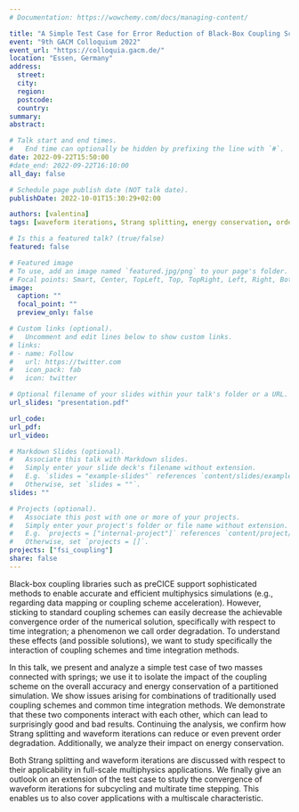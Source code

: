 ```yaml
---
# Documentation: https://wowchemy.com/docs/managing-content/

title: "A Simple Test Case for Error Reduction of Black-Box Coupling Schemes"
event: "9th GACM Colloquium 2022"
event_url: "https://colloquia.gacm.de/"
location: "Essen, Germany"
address:
  street:
  city:
  region:
  postcode:
  country:
summary:
abstract:

# Talk start and end times.
#   End time can optionally be hidden by prefixing the line with `#`.
date: 2022-09-22T15:50:00
#date_end: 2022-09-22T16:10:00
all_day: false

# Schedule page publish date (NOT talk date).
publishDate: 2022-10-01T15:30:29+02:00

authors: [valentina]
tags: [waveform iterations, Strang splitting, energy conservation, order degradation]

# Is this a featured talk? (true/false)
featured: false

# Featured image
# To use, add an image named `featured.jpg/png` to your page's folder. 
# Focal points: Smart, Center, TopLeft, Top, TopRight, Left, Right, BottomLeft, Bottom, BottomRight.
image:
  caption: ""
  focal_point: ""
  preview_only: false

# Custom links (optional).
#   Uncomment and edit lines below to show custom links.
# links:
# - name: Follow
#   url: https://twitter.com
#   icon_pack: fab
#   icon: twitter

# Optional filename of your slides within your talk's folder or a URL.
url_slides: "presentation.pdf"

url_code:
url_pdf:
url_video:

# Markdown Slides (optional).
#   Associate this talk with Markdown slides.
#   Simply enter your slide deck's filename without extension.
#   E.g. `slides = "example-slides"` references `content/slides/example-slides.md`.
#   Otherwise, set `slides = ""`.
slides: ""

# Projects (optional).
#   Associate this post with one or more of your projects.
#   Simply enter your project's folder or file name without extension.
#   E.g. `projects = ["internal-project"]` references `content/project/deep-learning/index.md`.
#   Otherwise, set `projects = []`.
projects: ["fsi_coupling"]
share: false
---
```


Black-box coupling libraries such as preCICE support sophisticated methods to enable accurate and efficient multiphysics simulations (e.g., regarding data mapping or coupling scheme acceleration).
However, sticking to standard coupling schemes can easily decrease the achievable convergence order of the numerical solution, specifically with respect to time integration; a phenomenon we call order degradation.
To understand these effects (and possible solutions), we want to study specifically the interaction of coupling schemes and time integration methods. <p>

In this talk, we present and analyze a simple test case of two masses connected with springs; we use it to isolate the impact of the coupling scheme on the overall accuracy and energy conservation of a partitioned simulation. We show issues arising for combinations of traditionally used coupling schemes and common time integration methods. We demonstrate that these two components interact with each other, which can lead to surprisingly good and bad results. Continuing the analysis, we confirm how Strang splitting and waveform iterations can reduce or even prevent order degradation. Additionally, we analyze their impact on energy conservation. <p>

Both Strang splitting and waveform iterations are discussed with respect to their applicability in full-scale multiphysics applications. We finally give an outlook on an extension of the test case to study the convergence of waveform iterations for subcycling and multirate time stepping. This enables us to also cover applications with a multiscale characteristic.